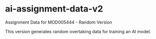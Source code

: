 # ai-assignment-data-v2
Assignment Data for MOD005444 - Random Version

This version generates random overtaking data for training an AI model.

